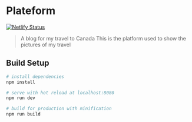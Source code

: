 # Plateform
[![Netlify Status](https://api.netlify.com/api/v1/badges/2c39c6af-fe7a-499c-8657-ced0562c37fa/deploy-status)](https://app.netlify.com/sites/zozo-31/deploys)

> A blog for my travel to Canada
> This is the platform used to show the pictures of my travel

## Build Setup

``` bash
# install dependencies
npm install

# serve with hot reload at localhost:8080
npm run dev

# build for production with minification
npm run build
```